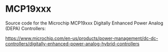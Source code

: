 # MCP19xxx

Source code for the Microchip MCP19xxx Digitally Enhanced Power Analog (DEPA) Controllers:

https://www.microchip.com/en-us/products/power-management/dc-dc-controllers/digitally-enhanced-power-analog-hybrid-controllers

